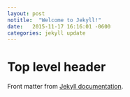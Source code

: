```yaml
---
layout: post
notitle:  "Welcome to Jekyll!"
date:   2015-11-17 16:16:01 -0600
categories: jekyll update
---
```

# Top level header

Front matter from [Jekyll documentation](https://jekyllrb.com/docs/posts/#a-typical-post).
